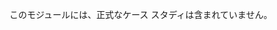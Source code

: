 ﻿---
casestudy:
    title: '正式なケース スタディはありません'
    module: 'データ統合ソリューション'
---
このモジュールには、正式なケース スタディは含まれていません。 
